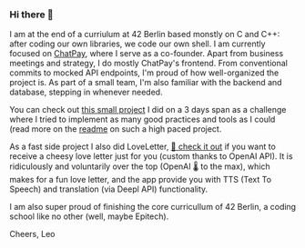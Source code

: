 ### Hi there 👋

I am at the end of a curriulum at 42 Berlin based monstly on C and C++: after coding our own libraries, we code our own shell.
I am currently focused on [ChatPay](https://github.com/TON-42), where I serve as a co-founder. Apart from business meetings and strategy, I do mostly ChatPay's frontend. From conventional commits to mocked API endpoints, I'm proud of how well-organized the project is. As part of a small team, I'm also familiar with the backend and database, stepping in whenever needed.

You can check out [this small project](https://enterprise-decision-tracker.vercel.app/) I did on a 3 days span as a challenge where I tried to implement as many good practices and tools as I could (read more on the [readme](https://github.com/lmangall/enterprise_decision_tracker) on such a high paced project.

As a fast side project I also did LoveLetter, [💌 check it out](https://langgenie.xyz/loveletter) if you want to receive a cheesy love letter just for you (custom thanks to OpenAI API). It is ridiculously and voluntarily over the top (OpenAI 🌡️ to the max), which makes for a fun love letter, and the app provide you with TTS (Text To Speech) and translation (via Deepl API) functionality.

I am also super proud of finishing the core curricullum of 42 Berlin, a coding school like no other (well, maybe Epitech).

Cheers,
Leo
<!--
**lmangall/lmangall** is a ✨ _special_ ✨ repository because its `README.md` (this file) appears on your GitHub profile.

Here are some ideas to get you started:

- 🔭 I’m currently working on ...
- 🌱 I’m currently learning ...
- 👯 I’m looking to collaborate on ...
- 🤔 I’m looking for help with ...
- 💬 Ask me about ...
- 📫 How to reach me: ...
- 😄 Pronouns: ...
- ⚡ Fun fact: ...
-->
